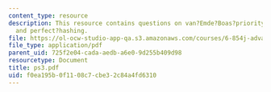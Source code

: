 ```yaml
---
content_type: resource
description: This resource contains questions on van?Emde?Boas?priority?queue, Fibonacci?heaps,
  and perfect?hashing.
file: https://ol-ocw-studio-app-qa.s3.amazonaws.com/courses/6-854j-advanced-algorithms-fall-2005/f0ea195b0f1108c7cbe32c84a4fd6310_ps3.pdf
file_type: application/pdf
parent_uid: 725f2e04-cada-aedb-a6e0-9d255b409d98
resourcetype: Document
title: ps3.pdf
uid: f0ea195b-0f11-08c7-cbe3-2c84a4fd6310
---
```

